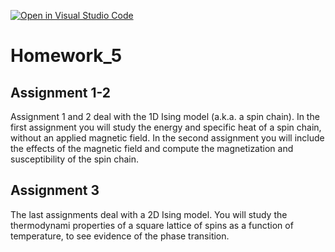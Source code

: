 [![Open in Visual Studio Code](https://classroom.github.com/assets/open-in-vscode-f059dc9a6f8d3a56e377f745f24479a46679e63a5d9fe6f495e02850cd0d8118.svg)](https://classroom.github.com/online_ide?assignment_repo_id=6241734&assignment_repo_type=AssignmentRepo)
# Homework_5
## Assignment 1-2
Assignment 1 and 2 deal with the 1D Ising model (a.k.a. a spin chain). In the first assignment you will study the energy and specific heat of a spin chain, without an applied magnetic field. In the second assignment you will include the effects of the magnetic field and compute the magnetization and susceptibility of the spin chain. 
## Assignment 3
The last assignments deal with a 2D Ising model. You will study the thermodynami properties of a square lattice of spins as a function of temperature, to see evidence of the phase transition. 